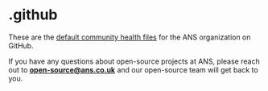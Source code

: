 # .github

These are the [default community health files](https://help.github.com/en/articles/creating-a-default-community-health-file-for-your-organization) for the ANS organization on GitHub.

If you have any questions about open-source projects at ANS, please reach out to **open-source@ans.co.uk** and our open-source team will get back to you.
